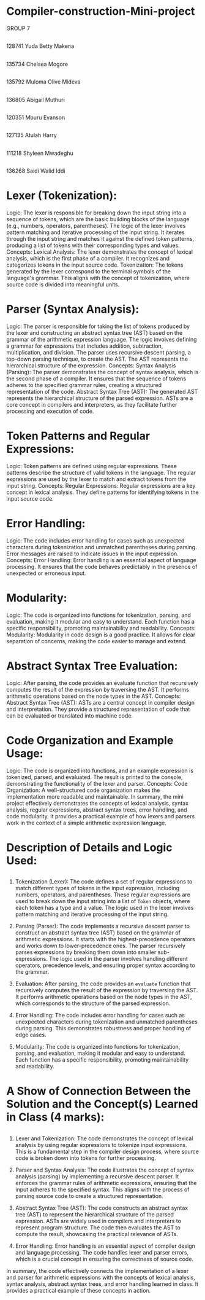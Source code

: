 # Compiler-construction-Mini-project
GROUP 7
##
128741 Yuda Betty Makena
##
135734 Chelsea Mogore
##
135792 Muloma Olive Mideva
##
136805 Abigail Muthuri
##
120351 Mburu Evanson
##
127135 Atulah Harry
##
111218 Shyleen Mwadeghu
##
136268 Saidi Walid Iddi
##

# Lexer (Tokenization):
Logic: The lexer is responsible for breaking down the input string into a sequence of tokens, which are the basic building blocks of the language (e.g., numbers, operators, parentheses). The logic of the lexer involves pattern matching and iterative processing of the input string. It iterates through the input string and matches it against the defined token patterns, producing a list of tokens with their corresponding types and values.
Concepts:
Lexical Analysis: The lexer demonstrates the concept of lexical analysis, which is the first phase of a compiler. It recognizes and categorizes tokens in the input source code.
Tokenization: The tokens generated by the lexer correspond to the terminal symbols of the language's grammar. This aligns with the concept of tokenization, where source code is divided into meaningful units.
# Parser (Syntax Analysis):
Logic: The parser is responsible for taking the list of tokens produced by the lexer and constructing an abstract syntax tree (AST) based on the grammar of the arithmetic expression language. The logic involves defining a grammar for expressions that includes addition, subtraction, multiplication, and division. The parser uses recursive descent parsing, a top-down parsing technique, to create the AST. The AST represents the hierarchical structure of the expression.
Concepts:
Syntax Analysis (Parsing): The parser demonstrates the concept of syntax analysis, which is the second phase of a compiler. It ensures that the sequence of tokens adheres to the specified grammar rules, creating a structured representation of the code.
Abstract Syntax Tree (AST): The generated AST represents the hierarchical structure of the parsed expression. ASTs are a core concept in compilers and interpreters, as they facilitate further processing and execution of code.
# Token Patterns and Regular Expressions:
Logic: Token patterns are defined using regular expressions. These patterns describe the structure of valid tokens in the language. The regular expressions are used by the lexer to match and extract tokens from the input string.
Concepts:
Regular Expressions: Regular expressions are a key concept in lexical analysis. They define patterns for identifying tokens in the input source code.
# Error Handling:
Logic: The code includes error handling for cases such as unexpected characters during tokenization and unmatched parentheses during parsing. Error messages are raised to indicate issues in the input expression.
Concepts:
Error Handling: Error handling is an essential aspect of language processing. It ensures that the code behaves predictably in the presence of unexpected or erroneous input.
# Modularity:
Logic: The code is organized into functions for tokenization, parsing, and evaluation, making it modular and easy to understand. Each function has a specific responsibility, promoting maintainability and readability.
Concepts:
Modularity: Modularity in code design is a good practice. It allows for clear separation of concerns, making the code easier to manage and extend.
# Abstract Syntax Tree Evaluation:
Logic: After parsing, the code provides an evaluate function that recursively computes the result of the expression by traversing the AST. It performs arithmetic operations based on the node types in the AST.
Concepts:
Abstract Syntax Tree (AST): ASTs are a central concept in compiler design and interpretation. They provide a structured representation of code that can be evaluated or translated into machine code.
# Code Organization and Example Usage:
Logic: The code is organized into functions, and an example expression is tokenized, parsed, and evaluated. The result is printed to the console, demonstrating the functionality of the lexer and parser.
Concepts:
Code Organization: A well-structured code organization makes the implementation more readable and maintainable.
In summary, the mini project effectively demonstrates the concepts of lexical analysis, syntax analysis, regular expressions, abstract syntax trees, error handling, and code modularity. It provides a practical example of how lexers and parsers work in the context of a simple arithmetic expression language.
##
# Description of Details and Logic Used:
##
1. Tokenization (Lexer): The code defines a set of regular expressions to match different types of tokens in the input expression, including numbers, operators, and parentheses. These regular expressions are used to break down the input string into a list of `Token` objects, where each token has a type and a value. The logic used in the lexer involves pattern matching and iterative processing of the input string.

2. Parsing (Parser): The code implements a recursive descent parser to construct an abstract syntax tree (AST) based on the grammar of arithmetic expressions. It starts with the highest-precedence operators and works down to lower-precedence ones. The parser recursively parses expressions by breaking them down into smaller sub-expressions. The logic used in the parser involves handling different operators, precedence levels, and ensuring proper syntax according to the grammar.

3. Evaluation: After parsing, the code provides an `evaluate` function that recursively computes the result of the expression by traversing the AST. It performs arithmetic operations based on the node types in the AST, which corresponds to the structure of the parsed expression.

4. Error Handling: The code includes error handling for cases such as unexpected characters during tokenization and unmatched parentheses during parsing. This demonstrates robustness and proper handling of edge cases.

5. Modularity: The code is organized into functions for tokenization, parsing, and evaluation, making it modular and easy to understand. Each function has a specific responsibility, promoting maintainability and readability.
##
# A Show of Connection Between the Solution and the Concept(s) Learned in Class (4 marks):
##
1. Lexer and Tokenization: The code demonstrates the concept of lexical analysis by using regular expressions to tokenize input expressions. This is a fundamental step in the compiler design process, where source code is broken down into tokens for further processing.

2. Parser and Syntax Analysis: The code illustrates the concept of syntax analysis (parsing) by implementing a recursive descent parser. It enforces the grammar rules of arithmetic expressions, ensuring that the input adheres to the specified syntax. This aligns with the process of parsing source code to create a structured representation.

3. Abstract Syntax Tree (AST): The code constructs an abstract syntax tree (AST) to represent the hierarchical structure of the parsed expression. ASTs are widely used in compilers and interpreters to represent program structure. The code then evaluates the AST to compute the result, showcasing the practical relevance of ASTs.

4. Error Handling: Error handling is an essential aspect of compiler design and language processing. The code handles lexer and parser errors, which is a crucial concept in ensuring the correctness of source code.

In summary, the code effectively connects the implementation of a lexer and parser for arithmetic expressions with the concepts of lexical analysis, syntax analysis, abstract syntax trees, and error handling learned in class. It provides a practical example of these concepts in action.

